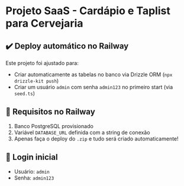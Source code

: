 
# Projeto SaaS - Cardápio e Taplist para Cervejaria

## ✔️ Deploy automático no Railway

Este projeto foi ajustado para:
- Criar automaticamente as tabelas no banco via Drizzle ORM (`npx drizzle-kit push`)
- Criar um usuário `admin` com senha `admin123` no primeiro start (via `seed.ts`)

## 🚀 Requisitos no Railway
1. Banco PostgreSQL provisionado
2. Variável `DATABASE_URL` definida com a string de conexão
3. Apenas faça o deploy do `.zip` e tudo será criado automaticamente!

## 👤 Login inicial
- Usuário: `admin`
- Senha: `admin123`
